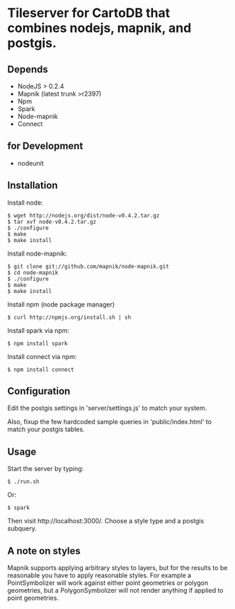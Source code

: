 # Tileserver for CartoDB that combines nodejs, mapnik, and postgis.


## Depends

* NodeJS > 0.2.4
* Mapnik (latest trunk >r2397)
* Npm 
* Spark  
* Node-mapnik
* Connect

## for Development

* nodeunit

## Installation
  
  Install node:
  
    $ wget http://nodejs.org/dist/node-v0.4.2.tar.gz
    $ tar xvf node-v0.4.2.tar.gz
    $ ./configure
    $ make
    $ make install
  
  Install node-mapnik:
  
    $ git clone git://github.com/mapnik/node-mapnik.git
    $ cd node-mapnik
    $ ./configure
    $ make
    $ make install
    
  Install npm (node package manager)
  
    $ curl http://npmjs.org/install.sh | sh
  
  Install spark via npm:

    $ npm install spark

  Install connect via npm:

    $ npm install connect

## Configuration

  Edit the postgis settings in 'server/settings.js' to match your system.
  
  Also, fixup the few hardcoded sample queries in 'public/index.html' to match your postgis tables.


## Usage

  
  Start the server by typing:
  
    $ ./run.sh
    
  Or:
  
    $ spark
    
  Then visit http://localhost:3000/. Choose a style type and a postgis subquery.


## A note on styles

  Mapnik supports applying arbitrary styles to layers, but for the results 
  to be reasonable you have to apply reasonable styles. For example a PointSymbolizer
  will work against either point geometries or polygon geometries, but a PolygonSymbolizer
  will not render anything if applied to point geometries.


  